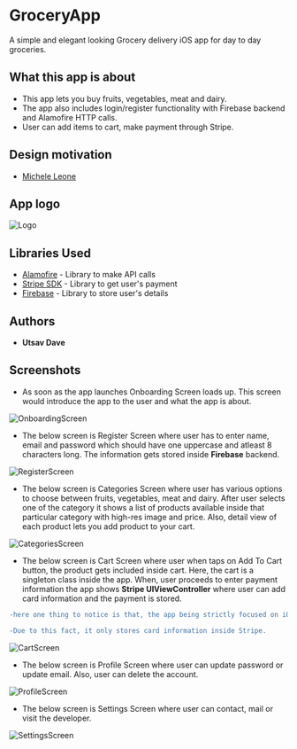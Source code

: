 # GroceryApp
A simple and elegant looking Grocery delivery iOS app for day to day groceries.

## What this app is about
* This app lets you buy fruits, vegetables, meat and dairy.
* The app also includes login/register functionality with Firebase backend and Alamofire HTTP calls.
* User can add items to cart, make payment through Stripe.

## Design motivation
* [Michele Leone](https://dribbble.com/shots/7097851-MyGrocery)


## App logo
![Logo](https://github.com/utsavDave97/GroceryApp/blob/master/GroceryApp/Assets.xcassets/AppIcon.appiconset/Icon-App-60x60%403x.png)

## Libraries Used
* [Alamofire](https://github.com/Alamofire/Alamofire) - Library to make API calls
* [Stripe SDK](https://stripe.com/en-ca) - Library to get user's payment
* [Firebase](https://firebase.google.com/) - Library to store user's details

## Authors
* **Utsav Dave**

## Screenshots
* As soon as the app launches Onboarding Screen loads up. This screen would introduce the app to the user and what the app is about.

![OnboardingScreen](https://github.com/utsavDave97/GroceryApp/blob/master/screenshots/onboarding.gif)

* The below screen is Register Screen where user has to enter name, email and password which should have one uppercase and atleast 8 characters long. The information gets stored inside **Firebase** backend.

![RegisterScreen](https://github.com/utsavDave97/GroceryApp/blob/master/screenshots/register.gif)

* The below screen is Categories Screen where user has various options to choose between fruits, vegetables, meat and dairy. After user selects one of the category it shows a list of products available inside that particular category with high-res image and price. Also, detail view of each product lets you add product to your cart.

![CategoriesScreen](https://github.com/utsavDave97/GroceryApp/blob/master/screenshots/categories.gif)

* The below screen is Cart Screen where user when taps on Add To Cart button, the product gets included inside cart. Here, the cart is a singleton class inside the app. When, user proceeds to enter payment information the app shows **Stripe UIViewController** where user can add card information and the payment is stored.

```diff
-here one thing to notice is that, the app being strictly focused on iOS side the payment doesnt go through for that you have to have a proper backend service with PHP or Ruby.

-Due to this fact, it only stores card information inside Stripe.
```

![CartScreen](https://github.com/utsavDave97/GroceryApp/blob/master/screenshots/cart.gif)

* The below screen is Profile Screen where user can update password or update email. Also, user can delete the account.

![ProfileScreen](https://github.com/utsavDave97/GroceryApp/blob/master/screenshots/profile.gif)

* The below screen is Settings Screen where user can contact, mail or visit the developer.

![SettingsScreen](https://github.com/utsavDave97/GroceryApp/blob/master/screenshots/settings.png)
